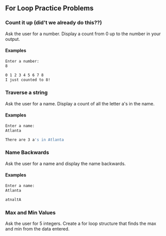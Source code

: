 ## For Loop Practice Problems

### Count it up (did't we already do this??)

Ask the user for a number. Display a count from 0 up to the number in your output.

#### Examples

```bash
Enter a number:
8

0 1 2 3 4 5 6 7 8
I just counted to 8!
```

### Traverse a string

Ask the user for a name. Display a count of all the letter a's in the name.

#### Examples

```bash
Enter a name:
Atlanta

There are 3 a's in Atlanta
```

### Name Backwards

Ask the user for a name and display the name backwards.

#### Examples

```bash
Enter a name:
Atlanta

atnaltA

```

### Max and Min Values

Ask the user for 5 integers. Create a for loop structure that finds the max and min from the data entered.
